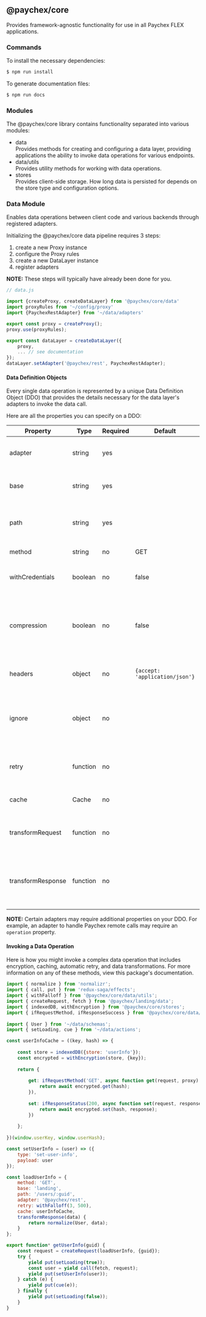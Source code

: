 ## @paychex/core

Provides framework-agnostic functionality for use in all Paychex FLEX applications.

### Commands

To install the necessary dependencies:
```bash
$ npm run install
```

To generate documentation files:
```bash
$ npm run docs
```

### Modules

The @paychex/core library contains functionality separated into various modules:

 - data  
 Provides methods for creating and configuring a data layer, providing applications the ability to
 invoke data operations for various endpoints.
 - data/utils  
 Provides utility methods for working with data operations.
 - stores  
 Provides client-side storage. How long data is persisted for depends on the store type and configuration options.

### Data Module

Enables data operations between client code and various backends through registered adapters.

Initializing the @paychex/core data pipeline requires 3 steps:

1. create a new Proxy instance
2. configure the Proxy rules
3. create a new DataLayer instance
4. register adapters

__NOTE:__ These steps will typically have already been done for you.

```javascript
// data.js

import {createProxy, createDataLayer} from '@paychex/core/data'
import proxyRules from '~/config/proxy'
import {PaychexRestAdapter} from '~/data/adapters'

export const proxy = createProxy();
proxy.use(proxyRules);

export const dataLayer = createDataLayer({
    proxy,
    ... // see documentation
});
dataLayer.setAdapter('@paychex/rest', PaychexRestAdapter);
```

#### Data Definition Objects

Every single data operation is represented by a unique Data Definition Object (DDO) that provides the details necessary for the data layer's adapters to invoke the data call.

Here are all the properties you can specify on a DDO:

Property | Type | Required | Default | Description
--- | --- | --- | --- | ---
adapter | string | yes | | The adapter to use to complete the request.
base | string | yes | | Used by the Proxy to determine a base path.
path | string | yes | | Combined with the base path to construct a full URL.
method | string | no | GET | The HTTP verb to use.
withCredentials | boolean | no | false | Whether to send Cookies with the request.
compression | boolean | no | false | Whether to gzip the request payload. The server will need to decompress the payload.
headers | object | no | `{accept: 'application/json'}` | The HTTP headers to use on the request.
ignore | object | no | | Can be used to skip certain adapter behaviors. See your adapter's documentation for details.
retry | function | no | | Determines whether a failed request should be retried.
cache | Cache | no | | Controls caching logic for requests.
transformRequest | function | no | | Transforms the payload and/or headers sent with a request.
transformResponse | function | no | | Transforms the response payload before sending it back to callers.

__NOTE:__ Certain adapters may require additional properties on your DDO. For example, an adapter to handle Paychex remote calls may require an `operation` property.

#### Invoking a Data Operation

Here is how you might invoke a complex data operation that includes encryption, caching, automatic retry, and data transformations. For more information on any of these methods, view this package's documentation.

```javascript
import { normalize } from 'normalizr';
import { call, put } from 'redux-saga/effects';
import { withFalloff } from '@paychex/core/data/utils';
import { createRequest, fetch } from '@paychex/landing/data';
import { indexedDB, withEncryption } from '@paychex/core/stores';
import { ifRequestMethod, ifResponseSuccess } from '@paychex/core/data/utils';
 
import { User } from '~/data/schemas';
import { setLoading, cue } from '~/data/actions';

const userInfoCache = ((key, hash) => {
 
    const store = indexedDB({store: 'userInfo'});
    const encrypted = withEncryption(store, {key});
     
    return {
 
        get: ifRequestMethod('GET', async function get(request, proxy) {
            return await encrypted.get(hash);
        }),
 
        set: ifResponseStatus(200, async function set(request, response, proxy) {
            return await encrypted.set(hash, response);
        })
 
    };
 
})(window.userKey, window.userHash);

const setUserInfo = (user) => ({
    type: 'set-user-info',
    payload: user
});

const loadUserInfo = {
    method: 'GET',
    base: 'landing',
    path: '/users/:guid',
    adapter: '@paychex/rest',
    retry: withFalloff(3, 500),
    cache: userInfoCache,
    transformResponse(data) {
        return normalize(User, data);
    }
};

export function* getUserInfo(guid) {
    const request = createRequest(loadUserInfo, {guid});
    try {
        yield put(setLoading(true));
        const user = yield call(fetch, request);
        yield put(setUserInfo(user));
    } catch (e) {
        yield put(cue(e));
    } finally {
        yield put(setLoading(false));
    }
}
```